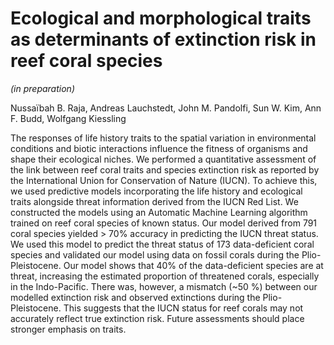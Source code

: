 # Ecological and morphological traits as determinants of extinction risk in reef coral species	
_(in preparation)_

Nussaïbah B. Raja, Andreas Lauchstedt, John M. Pandolfi, Sun W. Kim, Ann F. Budd, Wolfgang Kiessling

The responses of life history traits to the spatial variation in environmental conditions and biotic interactions influence the fitness of organisms and shape their ecological niches. We performed a quantitative assessment of the link between reef coral traits and species extinction risk as reported by the International Union for Conservation of Nature (IUCN). To achieve this, we used predictive models incorporating the life history and ecological traits alongside threat information derived from the IUCN Red List. We constructed the models using an Automatic Machine Learning algorithm trained on reef coral species of known status. Our model derived from 791 coral species yielded  > 70% accuracy in predicting the IUCN threat status. We used this model to predict the threat status of 173 data-deficient coral species and validated our model using data on fossil corals during the Plio-Pleistocene. Our model shows that 40% of the data-deficient species are at threat, increasing the estimated proportion of threatened corals, especially in the Indo-Pacific. There was, however, a mismatch (~50 %) between our modelled extinction risk and observed extinctions during the Plio-Pleistocene. This suggests that the IUCN status for reef corals may not accurately reflect true extinction risk. Future assessments should place stronger emphasis on traits.